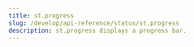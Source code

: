 ```yaml
---
title: st.progress
slug: /develop/api-reference/status/st.progress
description: st.progress displays a progress bar.
---
```


<Autofunction function="streamlit.progress" />
